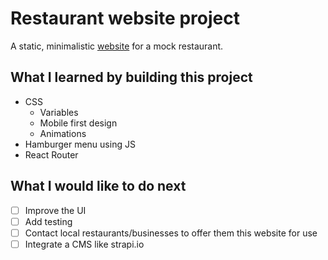 # Restaurant website project
A static, minimalistic [website](https://joshjulius.github.io/landing-page-project/#/) for a mock restaurant.

## What I learned by building this project
- CSS
  - Variables
  - Mobile first design
  - Animations
- Hamburger menu using JS
- React Router

## What I would like to do next
- [ ] Improve the UI
- [ ] Add testing
- [ ] Contact local restaurants/businesses to offer them this website for use
- [ ] Integrate a CMS like strapi.io
